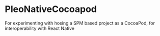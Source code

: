 # PleoNativeCocoapod
For experimenting with hosing a SPM based project as a CocoaPod, for interoperability with React Native
